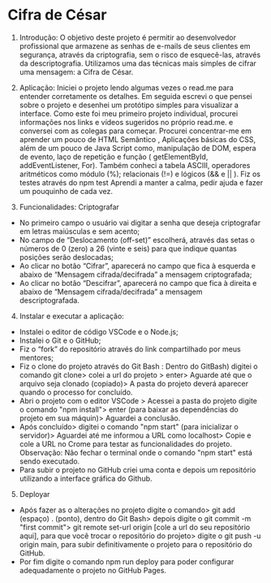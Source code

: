 # Cifra de César
1. Introdução:
  O objetivo deste projeto é permitir ao desenvolvedor profissional que armazene as senhas de e-mails de seus clientes em segurança, através da criptografia, sem o risco de esquecê-las, através da descriptografia. Utilizamos uma das técnicas mais simples de cifrar uma mensagem:  a Cifra de César. 

2. Aplicação:
Iniciei o projeto lendo algumas vezes o read.me para entender corretamente os detalhes. Em seguida escrevi o que pensei sobre o projeto e desenhei um protótipo simples para visualizar a interface. Como este foi meu primeiro projeto individual, procurei informações nos links e vídeos sugeridos no próprio read.me. e conversei com as colegas para começar. Procurei concentrar-me em aprender um pouco de HTML Semântico , Aplicações básicas do CSS, além de um pouco de Java Script como, manipulação de DOM, espera de evento, laço de repetição e função ( getElementById, addEventListener, For). Também conheci a tabela ASCIII, operadores aritméticos como módulo (%); relacionais (!=) e lógicos (&& e || ). 
Fiz os testes através do npm test
Aprendi a manter a calma, pedir ajuda e fazer um pouquinho de cada vez. 

3. Funcionalidades:
Criptografar
- No primeiro campo o usuário vai digitar a senha que deseja criptografar em letras maiúsculas e sem acento;
 - No campo de “Deslocamento (off-set)” escolherá, através das setas o números de 0 (zero) a 26 (vinte e seis) para que indique quantas posições serão deslocadas;
- Ao clicar no botão “Cifrar”, aparecerá no campo que fica à esquerda e abaixo de “Mensagem cifrada/decifrada” a mensagem criptografada;
- Ao clicar no botão “Descifrar”, aparecerá no campo que fica à direita e abaixo de “Mensagem cifrada/decifrada” a mensagem descriptografada.
4. Instalar e executar a aplicação:
- Instalei o editor de código VSCode e o Node.js; 
- Instalei o Git e o GitHub;
- Fiz o “fork” do repositório através do link compartilhado por meus mentores;
- Fiz o clone do projeto através do Git Bash :  Dentro do GitBash) digitei  o comando git clone>  colei a url do projeto > enter>  Aguarde até que o arquivo seja clonado (copiado)> A pasta do projeto deverá aparecer quando o processo for concluído.
- Abri o projeto com o editor VSCode > Acessei a pasta do projeto digite o comando "npm install"> enter (para baixar as dependências do projeto em sua máquin)> Aguardei a conclusão. 
- Após concluído> digitei o comando "npm start" (para inicializar o servidor)> Aguardei até me informou a URL como localhost> Copie e cole a URL no Crome para testar as funcionalidades do projeto.
Observação: Não fechar o terminal onde o comando "npm start" está sendo executado.
- Para subir o projeto no GitHub criei uma conta e depois um repositório utilizando a interface gráfica do Github. 

5. Deployar
- Após fazer as o alterações no projeto digite o comando> git add (espaço) .  (ponto), dentro do Git Bash> depois  digite o git commit -m "first commit"> git remote set-url origin [cole a url do seu repositório aqui], para que você trocar o repositório do projeto> digite o git push -u origin main, para subir definitivamente o projeto para o repositório do GitHub.
- Por fim digite o comando npm run deploy para poder configurar adequadamente o projeto no GitHub Pages.



